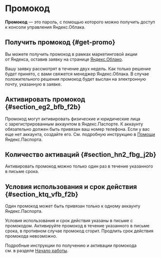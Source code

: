 # Промокод

**Промокод** — это пароль, с помощью которого можно получить доступ к консоли управления Яндекс.Облака.

## Получить промокод {#get-promo}

Вы можете получить промокод в рамках маркетинговой акции от Яндекса, оставив заявку на странице [Яндекс.Облако](https://cloud.yandex.ru/).

Вашу заявку рассмотрят в течение двух недель. Как только решение будет принято, с вами свяжется менеджер Яндекс.Облака. В случае положительного решения промокод будет выслан на электронную почту, указанную в заявке.

## Активировать промокод {#section_eg2_bfb_f2b}

Промокод могут активировать физические и юридические лица с зарегистрированным аккаунтом в Яндекс.Паспорте. К аккаунту обязательно должен быть привязан ваш номер телефона. Если у вас еще нет аккаунта, создайте его. См. подробную инструкцию в [Помощи](https://yandex.ru/support/passport/) Яндекс.Паспорта.

## Количество активаций  {#section_hn2_fbg_j2b}

Активировать промокод можно только один раз в течение указанного в письме срока. 

## Условия использования и срок действия  {#section_ktq_vfb_f2b}

Один промокод может быть привязан только к одному аккаунту Яндекс.Паспорта. 

Условия использования и срок действия указаны в письме с промокодом. Активируйте промокод в течение указанного в письме срока, в противном случае промокод сгорит. Продлить срок действия промокода невозможно.

Подробные инструкции по получению и активации промокода см. в разделе [Начало работы](../quickstart/index.md).




